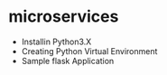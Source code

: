 # microservices
- Installin Python3.X
- Creating Python Virtual Environment
- Sample flask Application
